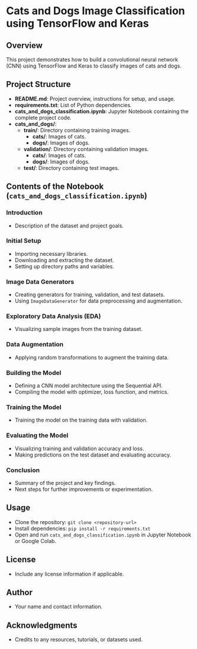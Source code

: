 # Cats and Dogs Image Classification using TensorFlow and Keras

## Overview
This project demonstrates how to build a convolutional neural network (CNN) using TensorFlow and Keras to classify images of cats and dogs.

## Project Structure
- **README.md**: Project overview, instructions for setup, and usage.
- **requirements.txt**: List of Python dependencies.
- **cats_and_dogs_classification.ipynb**: Jupyter Notebook containing the complete project code.
- **cats_and_dogs/**:
  - **train/**: Directory containing training images.
    - **cats/**: Images of cats.
    - **dogs/**: Images of dogs.
  - **validation/**: Directory containing validation images.
    - **cats/**: Images of cats.
    - **dogs/**: Images of dogs.
  - **test/**: Directory containing test images.

## Contents of the Notebook (`cats_and_dogs_classification.ipynb`)
### Introduction
- Description of the dataset and project goals.

### Initial Setup
- Importing necessary libraries.
- Downloading and extracting the dataset.
- Setting up directory paths and variables.

### Image Data Generators
- Creating generators for training, validation, and test datasets.
- Using `ImageDataGenerator` for data preprocessing and augmentation.

### Exploratory Data Analysis (EDA)
- Visualizing sample images from the training dataset.

### Data Augmentation
- Applying random transformations to augment the training data.

### Building the Model
- Defining a CNN model architecture using the Sequential API.
- Compiling the model with optimizer, loss function, and metrics.

### Training the Model
- Training the model on the training data with validation.

### Evaluating the Model
- Visualizing training and validation accuracy and loss.
- Making predictions on the test dataset and evaluating accuracy.

### Conclusion
- Summary of the project and key findings.
- Next steps for further improvements or experimentation.

## Usage
- Clone the repository: `git clone <repository-url>`
- Install dependencies: `pip install -r requirements.txt`
- Open and run `cats_and_dogs_classification.ipynb` in Jupyter Notebook or Google Colab.

## License
- Include any license information if applicable.

## Author
- Your name and contact information.

## Acknowledgments
- Credits to any resources, tutorials, or datasets used.
